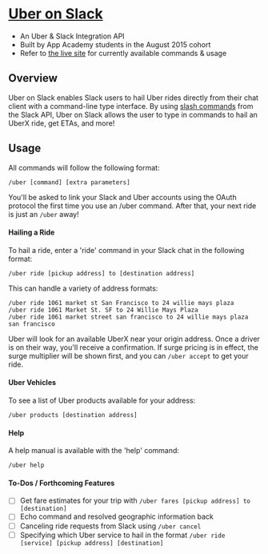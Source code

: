 # [Uber on Slack][uberslacklink]

* An Uber & Slack Integration API
* Built by App Academy students in the August 2015 cohort
* Refer to [the live site][uberslacklink] for currently available commands & usage

## Overview

Uber on Slack enables Slack users to hail Uber rides directly from their chat client with a command-line type interface. By using [slash commands][slashlink] from the Slack API, Uber on Slack allows the user to type in commands to hail an UberX ride, get ETAs, and more!

[slashlink]: https://api.slack.com/slash-commands
[uberslacklink]: https://uberonslack.com


## Usage

All commands will follow the following format:
```
/uber [command] [extra parameters]
```

You'll be asked to link your Slack and Uber accounts using the OAuth protocol the first time you use an /uber command.  After that, your next ride is just an `/uber` away!

#### Hailing a Ride
To hail a ride, enter a 'ride' command in your Slack chat in the following format:
```
/uber ride [pickup address] to [destination address]
```

This can handle a variety of address formats:
```
/uber ride 1061 market st San Francisco to 24 willie mays plaza
/uber ride 1061 Market St. SF to 24 Willie Mays Plaza
/uber ride 1061 market street san francisco to 24 willie mays plaza san francisco
```

Uber will look for an available UberX near your origin address.  Once a driver is on their way, you'll receive a confirmation.  If surge pricing is in effect, the surge multiplier will be shown first, and you can `/uber accept` to get your ride.

#### Uber Vehicles
To see a list of Uber products available for your address:
```
/uber products [destination address]
```

#### Help
A help manual is available with the 'help' command:
```
/uber help
```

#### To-Dos / Forthcoming Features
- [ ] Get fare estimates for your trip with `/uber fares [pickup address] to [destination]`
- [ ] Echo command and resolved geographic information back
- [ ] Canceling ride requests from Slack using `/uber cancel`
- [ ] Specifying which Uber service to hail in the format `/uber ride [service] [pickup address] [destination]`
